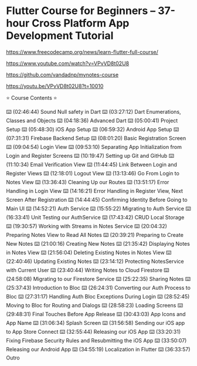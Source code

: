 # Flutter Course for Beginners – 37-hour Cross Platform App Development Tutorial

<https://www.freecodecamp.org/news/learn-flutter-full-course/>

<https://www.youtube.com/watch?v=VPvVD8t02U8>

<https://github.com/vandadnp/mynotes-course>

<https://youtu.be/VPvVD8t02U8?t=10010>

⭐️ Course Contents ⭐️

⌨️ (02:46:44) Sound Null safety in Dart
⌨️ (03:27:12) Dart Enumerations, Classes and Objects
⌨️ (04:18:36) Advanced Dart
⌨️ (05:00:41) Project Setup
⌨️ (05:48:30) iOS App Setup
⌨️ (06:59:32) Android App Setup
⌨️ (07:31:31) Firebase Backend Setup
⌨️ (08:01:20) Basic Registration Screen
⌨️ (09:04:54) Login View
⌨️ (09:53:10) Separating App Initialization from Login and Register Screens
⌨️ (10:19:47) Setting up Git and GitHub
⌨️ (11:10:34) Email Verification View
⌨️ (11:44:45) Link Between Login and Register Views
⌨️ (12:18:01) Logout View
⌨️ (13:13:46) Go From Login to Notes View
⌨️ (13:36:43) Cleaning Up our Routes
⌨️ (13:51:17) Error Handling in Login View
⌨️ (14:16:21) Error Handling in Register View, Next Screen After Registration
⌨️ (14:44:45) Confirming Identity Before Going to Main UI
⌨️ (14:52:21) Auth Service
⌨️ (15:55:22) Migrating to Auth Service
⌨️ (16:33:41) Unit Testing our AuthService
⌨️ (17:43:42) CRUD Local Storage
⌨️ (19:30:57) Working with Streams in Notes Service
⌨️ (20:04:32) Preparing Notes View to Read All Notes
⌨️ (20:39:21) Preparing to Create New Notes
⌨️ (21:00:16) Creating New Notes
⌨️ (21:35:42) Displaying Notes in Notes View
⌨️ (21:56:04) Deleting Existing Notes in Notes View
⌨️ (22:40:46) Updating Existing Notes
⌨️ (23:14:12) Protecting NotesService with Current User
⌨️ (23:40:44) Writing Notes to Cloud Firestore
⌨️ (24:58:08) Migrating to our Firestore Service
⌨️ (25:22:35) Sharing Notes
⌨️ (25:37:43) Introduction to Bloc
⌨️ (26:24:31) Converting our Auth Process to Bloc
⌨️ (27:31:17) Handling Auth Bloc Exceptions During Login
⌨️ (28:52:45) Moving to Bloc for Routing and Dialogs
⌨️ (28:58:23) Loading Screens
⌨️ (29:48:31) Final Touches Before App Release
⌨️ (30:43:03) App Icons and App Name
⌨️ (31:06:34) Splash Screen
⌨️ (31:56:58) Sending our iOS app to App Store Connect
⌨️ (32:55:44) Releasing our iOS App
⌨️ (33:20:31) Fixing Firebase Security Rules and Resubmitting the iOS App
⌨️ (33:50:07) Releasing our Android App
⌨️ (34:55:19) Localization in Flutter
⌨️ (36:33:57) Outro
